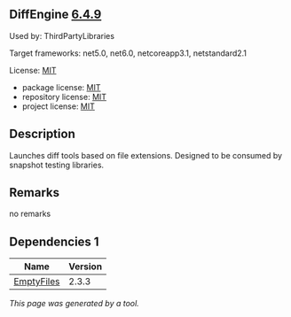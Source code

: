 DiffEngine [6.4.9](https://www.nuget.org/packages/DiffEngine/6.4.9)
--------------------

Used by: ThirdPartyLibraries

Target frameworks: net5.0, net6.0, netcoreapp3.1, netstandard2.1

License: [MIT](../../../../licenses/mit) 

- package license: [MIT](https://licenses.nuget.org/MIT) 
- repository license: [MIT](https://github.com/VerifyTests/DiffEngine.git) 
- project license: [MIT](https://github.com/VerifyTests/DiffEngine) 

Description
-----------
Launches diff tools based on file extensions. Designed to be consumed by snapshot testing libraries.

Remarks
-----------
no remarks


Dependencies 1
-----------

|Name|Version|
|----------|:----|
|[EmptyFiles](../../../../packages/nuget.org/emptyfiles/2.3.3)|2.3.3|

*This page was generated by a tool.*